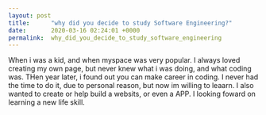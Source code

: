 ```yaml
---
layout: post
title:      "why did you decide to study Software Engineering?"
date:       2020-03-16 02:24:01 +0000
permalink:  why_did_you_decide_to_study_software_engineering
---
```





When i was a kid, and when myspace was very popular. I always loved creating my own page, but never knew what i was doing, and what coding  was. THen year later, i found out you can make career in coding. I never had the time to do it, due to personal reason, but now im willing to leaarn. I also wanted to create or help build a websits, or even a APP.   I looking foward on learning a new life skill.

